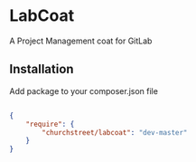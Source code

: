 # LabCoat

A Project Management coat for GitLab

## Installation

Add package to your composer.json file

```json

{
    "require": {
        "churchstreet/labcoat": "dev-master"
    }
}
```
